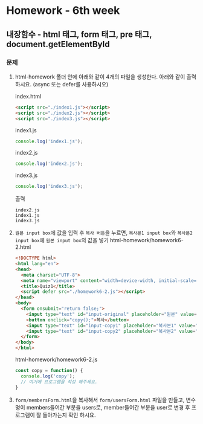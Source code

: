 # Homework - 6th week

## 내장함수 - html 태그, form 태그, pre 태그, document.getElementById
### 문제
1. html-homework 폴더 안에 아래와 같이 4개의 파일을 생성한다. 아래와 같이 출력 하시요. (async 또는 defer를 사용하시오)

    index.html
    ````html
    <script src="./index1.js"></script>
    <script src="./index2.js"></script>
    <script src="./index3.js"></script>
    ````
    index1.js
    ```js
    console.log('index1.js');
    ```
    index2.js
    ```js
    console.log('index2.js');
    ```
    index3.js
    ```js
    console.log('index3.js');
    ```
    출력
    ```
    index2.js
    index1.js
    index3.js
    ```

2. `원본 input box`에 값을 입력 후 `복사 버튼`을 누르면, `복사본1 input box`와 `복사본2 input box`에 `원본 input box`의 값을 넣기
    html-homework/homework6-2.html
    ```html
    <!DOCTYPE html>
    <html lang="en">
    <head>
      <meta charset="UTF-8">
      <meta name="viewport" content="width=device-width, initial-scale=1.0">
      <title>Quiz1</title>
      <script defer src="./homework6-2.js"></script>
    </head>
    <body>
      <form onsubmit="return false;">
        <input type="text" id="input-original" placeholder="원본" value="">
        <button onclick="copy();">복사</button>
        <input type="text" id="input-copy1" placeholder="복사본1" value="">
        <input type="text" id="input-copy2" placeholder="복사본2" value="">
      </form>
    </body>
    </html>
    ```

    html-homework/homework6-2.js
    ```js
    const copy = function() {
      console.log('copy');
      // 여기에 프로그램을 작성 해주세요.
    }
    ```

3. `form/membersForm.html`을 복사해서 `form/usersForm.html` 파일을 만들고,
   변수명이 members들어간 부분을 users로, member들어간 부분을 user로 변경 후 프로그램이 잘 돌아가는지 확인 하시요.
